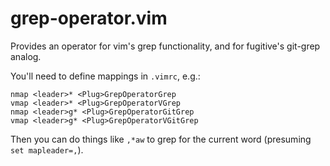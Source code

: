 # grep-operator.vim

Provides an operator for vim's grep functionality, and for fugitive's git-grep
analog.

You'll need to define mappings in `.vimrc`, e.g.:

```
nmap <leader>* <Plug>GrepOperatorGrep
vmap <leader>* <Plug>GrepOperatorVGrep
nmap <leader>g* <Plug>GrepOperatorGitGrep
vmap <leader>g* <Plug>GrepOperatorVGitGrep
```

Then you can do things like `,*aw` to grep for the current word (presuming `set
mapleader=,`).
